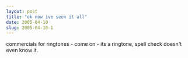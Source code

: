 ```yaml
---
layout: post
title: "ok now ive seen it all"
date: 2005-04-10
slug: 2005-04-10-1
---
```


commercials for ringtones - come on - its a ringtone, spell check doesn&apos;t even know it.

